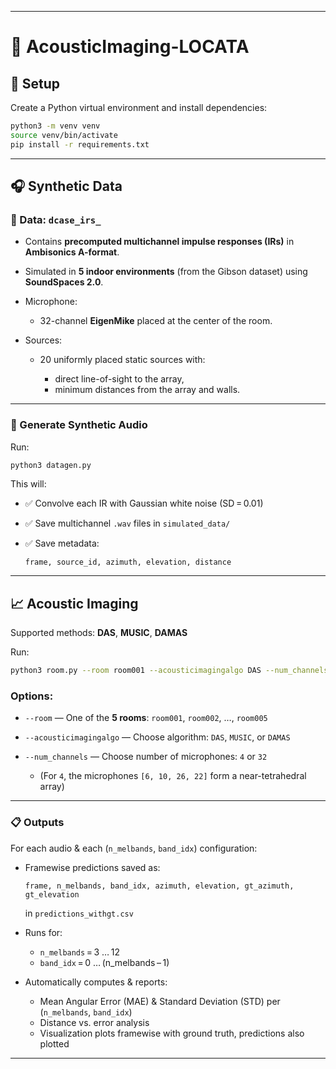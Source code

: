 
---

# 📡 AcousticImaging-LOCATA

## 🚀 Setup

Create a Python virtual environment and install dependencies:

```bash
python3 -m venv venv
source venv/bin/activate
pip install -r requirements.txt
```

---

## 🎧 Synthetic Data

### 📂 Data: `dcase_irs_`

* Contains **precomputed multichannel impulse responses (IRs)** in **Ambisonics A-format**.
* Simulated in **5 indoor environments** (from the Gibson dataset) using **SoundSpaces 2.0**.
* Microphone:

  * 32-channel **EigenMike** placed at the center of the room.
* Sources:

  * 20 uniformly placed static sources with:

    * direct line-of-sight to the array,
    * minimum distances from the array and walls.

---

### 🔨 Generate Synthetic Audio

Run:

```bash
python3 datagen.py
```

This will:

* ✅ Convolve each IR with Gaussian white noise (SD = 0.01)
* ✅ Save multichannel `.wav` files in `simulated_data/`
* ✅ Save metadata:

  ```csv
  frame, source_id, azimuth, elevation, distance
  ```

---

## 📈 Acoustic Imaging

Supported methods: **DAS**, **MUSIC**, **DAMAS**

Run:

```bash
python3 room.py --room room001 --acousticimagingalgo DAS --num_channels 32
```

### Options:

* `--room` — One of the **5 rooms**:
  `room001`, `room002`, …, `room005`
* `--acousticimagingalgo` — Choose algorithm:
  `DAS`, `MUSIC`, or `DAMAS`
* `--num_channels` — Choose number of microphones:
  `4` or `32`

  * (For `4`, the microphones `[6, 10, 26, 22]` form a near-tetrahedral array)

---

### 📋 Outputs

For each audio & each (`n_melbands`, `band_idx`) configuration:

* Framewise predictions saved as:

  ```csv
  frame, n_melbands, band_idx, azimuth, elevation, gt_azimuth, gt_elevation
  ```

  in `predictions_withgt.csv`

* Runs for:

  * `n_melbands` = 3 … 12
  * `band_idx` = 0 … (n\_melbands – 1)

* Automatically computes & reports:

  * Mean Angular Error (MAE) & Standard Deviation (STD) per (`n_melbands`, `band_idx`)
  * Distance vs. error analysis
  * Visualization plots framewise with ground truth, predictions also plotted

---
